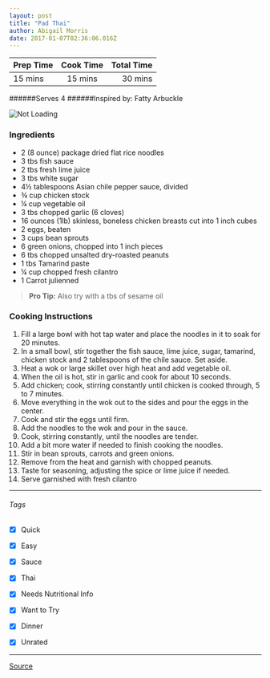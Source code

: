 ```yaml
---
layout: post
title: "Pad Thai"
author: Abigail Morris
date: 2017-01-07T02:36:06.016Z
---
```


| Prep Time  | Cook Time    | Total Time  |
| ---------- |:------------:| -----------:|
| 15 mins    | 15 mins      | 30 mins     |


######Serves 4
######Inspired by: Fatty Arbuckle

![Not Loading](http://i.imgur.com/YtPdH2Z.png)

### Ingredients

* 2 (8 ounce) package dried flat rice noodles
* 3 tbs fish sauce
* 2 tbs fresh lime juice
* 3 tbs white sugar
* 4½ tablespoons Asian chile pepper sauce, divided
* ¾ cup chicken stock
* ¼ cup vegetable oil
* 3 tbs chopped garlic (6 cloves)
* 16 ounces (1lb) skinless, boneless chicken breasts cut into 1 inch cubes
* 2 eggs, beaten
* 3 cups bean sprouts
* 6 green onions, chopped into 1 inch pieces
* 6 tbs chopped unsalted dry-roasted peanuts
* 1 tbs Tamarind paste
* ¼ cup chopped fresh cilantro
* 1 Carrot julienned

> **Pro Tip:** Also try with a tbs of sesame oil

### Cooking Instructions

1. Fill a large bowl with hot tap water and place the noodles in it to soak for 20 minutes.
2. In a small bowl, stir together the fish sauce, lime juice, sugar, tamarind, chicken stock and 2 tablespoons of the chile sauce. Set aside.
3. Heat a wok or large skillet over high heat and add vegetable oil.
4. When the oil is hot, stir in garlic and cook for about 10 seconds. 
5. Add chicken; cook, stirring constantly until chicken is cooked through, 5 to 7 minutes.
6. Move everything in the wok out to the sides and pour the eggs in the center.
7. Cook and stir the eggs until firm.
8. Add the noodles to the wok and pour in the sauce.
9. Cook, stirring constantly, until the noodles are tender.
10. Add a bit more water if needed to finish cooking the noodles.
11. Stir in bean sprouts, carrots and green onions.
12. Remove from the heat and garnish with chopped peanuts.
13. Taste for seasoning, adjusting the spice or lime juice if needed.
14. Serve garnished with fresh cilantro


---

###### Tags
- [x] Quick
- [x] Easy
- [x] Sauce
- [x] Thai
- [x] Needs Nutritional Info
- [x] Want to Try
- [x] Dinner
- [x] Unrated


---

[Source](http://allrecipes.com/recipe/109334/a-pad-thai-worth-making/)

